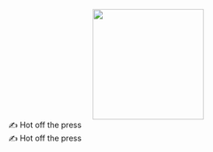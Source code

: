 <div align="center">
    <img width="200" src="https://user-images.githubusercontent.com/16005567/87161721-c5961480-c279-11ea-927c-9171dd81f736.png">
</div>

<div>
    <div style="width: 50%;">
        ✍️ Hot off the press
    </div>
    <div style="width: 50%;">
        ✍️ Hot off the press
    </div>
</div>